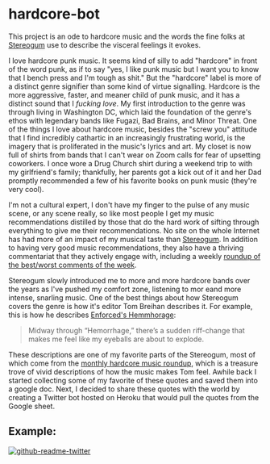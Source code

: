 # hardcore-bot

This project is an ode to hardcore music and the words the fine folks at [Stereogum](https://www.stereogum.com/) use to describe the visceral feelings it evokes.

I love hardcore punk music. It seems kind of silly to add "hardcore" in front of the word punk, as if to say "yes, I like punk music but I want you to know that I bench press and I'm tough as shit." But the "hardcore" label is more of a distinct genre signifier than some kind of virtue signalling. Hardcore is the more aggressive, faster, and meaner child of punk music, and it has a distinct sound that I <i>fucking love</i>. My first introduction to the genre was through living in Washington DC, which laid the foundation of the genre's ethos with legendary bands like Fugazi, Bad Brains, and Minor Threat. One of the things I love about hardcore music, besides the "screw you" attitude that I find incredibly cathartic in an increasingly frustrating world, is the imagery that is proliferated in the music's lyrics and art. My closet is now full of shirts from bands that I can't wear on Zoom calls for fear of upsetting coworkers. I once wore a Drug Church shirt during a weekend trip to with my girlfriend's family; thankfully, her parents got a kick out of it and her Dad promptly recommended a few of his favorite books on punk music (they're very cool).  

I'm not a cultural expert, I don't have my finger to the pulse of any music scene, or any scene really, so like most people I get my music recommendations distilled by those that do the hard work of sifting through everything to give me their recommendations. No site on the whole Internet has had more of an impact of my musical taste than [Stereogum](https://www.stereogum.com/). In addition to having very good music recommendations, they also have a thriving commentariat that they actively engage with, including a weekly [roundup of the best/worst comments of the week](https://www.stereogum.com/category/columns/shut-up-dude/). 

Stereogum slowly introduced me to more and more hardcore bands over the years as I've pushed my comfort zone, listening to mor eand more intense, snarling music. One of the best things about how Stereogum covers the genre is how it's editor Tom Breihan describes it. For example, this is how he describes [Enforced's Hemmhorage](https://www.stereogum.com/2111306/enforced-hemorrhage/music/):

> Midway through “Hemorrhage,” there’s a sudden riff-change that makes me feel like my eyeballs are about to explode.

These descriptions are one of my favorite parts of the Stereogum, most of which come from the [monthly hardcore music roundup](https://www.stereogum.com/category/columns/let-the-roundup-begin/), which is a treasure trove of vivid descriptions of how the music makes Tom feel. Awhile back I started collecting some of my favorite of these quotes and saved them into a google doc. Next, I decided to share these quotes with the world by creating a Twitter bot hosted on Heroku that would pull the quotes from the Google sheet. 

## Example:

[![github-readme-twitter](https://github-readme-twitter.gazf.vercel.app/api?id=hardcorebot_&layout=wide)](https://github.com/gazf/github-readme-twitter)
